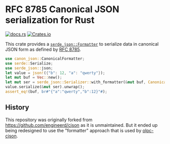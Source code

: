# RFC 8785 Canonical JSON serialization for Rust

[![docs.rs](https://docs.rs/cjson/badge.svg?version=0.1.1)](https://docs.rs/canon_json)
[![Crates.io](https://img.shields.io/crates/v/cjson.svg)](https://crates.io/crates/canon_json)

This crate provides a [`serde_json::Formatter`](https://docs.rs/serde_json/latest/ser/trait.Formatter.html) to serialize data in canonical JSON form as defined by [RFC 8785](https://www.rfc-editor.org/rfc/rfc8785).

```rust
use canon_json::CanonicalFormatter;
use serde::Serialize;
use serde_json::json;
let value = json!({"b": 12, "a": "qwerty"});
let mut buf = Vec::new();
let mut ser = serde_json::Serializer::with_formatter(&mut buf, CanonicalFormatter::new());
value.serialize(&mut ser).unwrap();
assert_eq!(buf, br#"{"a":"qwerty","b":12}"#);
```

## History

This repository was originally forked from <https://github.com/engineerd/cjson> as it is unmaintained.
But it ended up being redesigned to use the "formatter" approach that is used by
[olpc-cjson](https://docs.rs/olpc-cjson).
